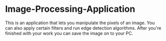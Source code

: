 # Image-Processing-Application
This is an application that lets you manipulate the pixels of an image. You can also apply certain filters and run edge detection algorithms. After you're finished with your work you can save the image on to your PC.
